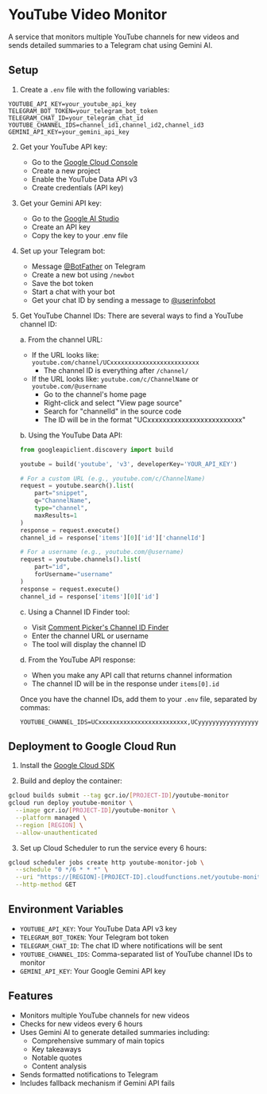 # YouTube Video Monitor

A service that monitors multiple YouTube channels for new videos and sends detailed summaries to a Telegram chat using Gemini AI.

## Setup

1. Create a `.env` file with the following variables:
```
YOUTUBE_API_KEY=your_youtube_api_key
TELEGRAM_BOT_TOKEN=your_telegram_bot_token
TELEGRAM_CHAT_ID=your_telegram_chat_id
YOUTUBE_CHANNEL_IDS=channel_id1,channel_id2,channel_id3
GEMINI_API_KEY=your_gemini_api_key
```

2. Get your YouTube API key:
   - Go to the [Google Cloud Console](https://console.cloud.google.com/)
   - Create a new project
   - Enable the YouTube Data API v3
   - Create credentials (API key)

3. Get your Gemini API key:
   - Go to the [Google AI Studio](https://makersuite.google.com/app/apikey)
   - Create an API key
   - Copy the key to your .env file

4. Set up your Telegram bot:
   - Message [@BotFather](https://t.me/botfather) on Telegram
   - Create a new bot using `/newbot`
   - Save the bot token
   - Start a chat with your bot
   - Get your chat ID by sending a message to [@userinfobot](https://t.me/userinfobot)

5. Get YouTube Channel IDs:
   There are several ways to find a YouTube channel ID:

   a. From the channel URL:
      - If the URL looks like: `youtube.com/channel/UCxxxxxxxxxxxxxxxxxxxxxxxxx`
        - The channel ID is everything after `/channel/`
      - If the URL looks like: `youtube.com/c/ChannelName` or `youtube.com/@username`
        - Go to the channel's home page
        - Right-click and select "View page source"
        - Search for "channelId" in the source code
        - The ID will be in the format "UCxxxxxxxxxxxxxxxxxxxxxxxxx"

   b. Using the YouTube Data API:
      ```python
      from googleapiclient.discovery import build
      
      youtube = build('youtube', 'v3', developerKey='YOUR_API_KEY')
      
      # For a custom URL (e.g., youtube.com/c/ChannelName)
      request = youtube.search().list(
          part="snippet",
          q="ChannelName",
          type="channel",
          maxResults=1
      )
      response = request.execute()
      channel_id = response['items'][0]['id']['channelId']
      
      # For a username (e.g., youtube.com/@username)
      request = youtube.channels().list(
          part="id",
          forUsername="username"
      )
      response = request.execute()
      channel_id = response['items'][0]['id']
      ```

   c. Using a Channel ID Finder tool:
      - Visit [Comment Picker's Channel ID Finder](https://commentpicker.com/youtube-channel-id.php)
      - Enter the channel URL or username
      - The tool will display the channel ID

   d. From the YouTube API response:
      - When you make any API call that returns channel information
      - The channel ID will be in the response under `items[0].id`

   Once you have the channel IDs, add them to your `.env` file, separated by commas:
   ```
   YOUTUBE_CHANNEL_IDS=UCxxxxxxxxxxxxxxxxxxxxxxxxx,UCyyyyyyyyyyyyyyyyyyyyyyyyy
   ```

## Deployment to Google Cloud Run

1. Install the [Google Cloud SDK](https://cloud.google.com/sdk/docs/install)

2. Build and deploy the container:
```bash
gcloud builds submit --tag gcr.io/[PROJECT-ID]/youtube-monitor
gcloud run deploy youtube-monitor \
  --image gcr.io/[PROJECT-ID]/youtube-monitor \
  --platform managed \
  --region [REGION] \
  --allow-unauthenticated
```

3. Set up Cloud Scheduler to run the service every 6 hours:
```bash
gcloud scheduler jobs create http youtube-monitor-job \
  --schedule "0 */6 * * *" \
  --uri "https://[REGION]-[PROJECT-ID].cloudfunctions.net/youtube-monitor" \
  --http-method GET
```

## Environment Variables

- `YOUTUBE_API_KEY`: Your YouTube Data API v3 key
- `TELEGRAM_BOT_TOKEN`: Your Telegram bot token
- `TELEGRAM_CHAT_ID`: The chat ID where notifications will be sent
- `YOUTUBE_CHANNEL_IDS`: Comma-separated list of YouTube channel IDs to monitor
- `GEMINI_API_KEY`: Your Google Gemini API key

## Features

- Monitors multiple YouTube channels for new videos
- Checks for new videos every 6 hours
- Uses Gemini AI to generate detailed summaries including:
  - Comprehensive summary of main topics
  - Key takeaways
  - Notable quotes
  - Content analysis
- Sends formatted notifications to Telegram
- Includes fallback mechanism if Gemini API fails 